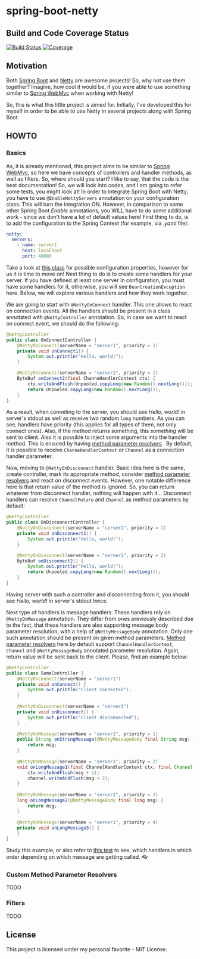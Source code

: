 # spring-boot-netty

## Build and Code Coverage Status
[![Build Status](https://travis-ci.org/kgusarov/spring-boot-netty.svg?branch=master)](https://travis-ci.org/kgusarov/spring-boot-netty)
[![Coverage](https://codecov.io/gh/kgusarov/spring-boot-netty/branch/master/graph/badge.svg)](https://codecov.io/gh/kgusarov/spring-boot-netty)

## Motivation
Both [Spring Boot](https://spring.io/projects/spring-boot) and [Netty](https://netty.io/) are 
awesome projects! So, why not use them together? Imagine, how cool it would be, if you were
able to use something similar to [Spring WebMvc](https://docs.spring.io/spring/docs/current/spring-framework-reference/web.html)
when working with Netty!

So, this is what this little project is aimed for. Initially, I've developed this for myself in order to be able
to use Netty in several projects along with Spring Boot. 

## HOWTO
### Basics
As, it is already mentioned, this project aims to be similar to [Spring WebMvc](https://docs.spring.io/spring/docs/current/spring-framework-reference/web.html),
so here we have concepts of controllers and handler methods, as well as filters. So, where should you start? I like to 
say, that the code is the best documentation! So, we will look into codes, and I am going to refer some tests, you might
look at! 
In order to integrate Spring Boot with Netty, you have to use `@EnableNettyServers` annotation on your configuration class.
This will turn the integration ON. However, in comparison to some other Spring Boot _Enable_ annotations, you 
WILL have to do some additional work - since we don't have a lot of default values here! First thing to do, is to add
the configuration to the Spring Context (for example, via _.yaml_ file):
```yaml
netty:
  servers:
    - name: server1
      host: localhost
      port: 40000
```   
Take a look at [this class](https://github.com/kgusarov/spring-boot-netty/blob/master/src/main/java/org/kgusarov/integration/spring/netty/configuration/SpringNettyConfigurationProperties.java)
for possible configuration properties, however for us it is time to move on! Next thing to do is to create some handlers
for your server. If you have defined at least one server in configuration, you must have some handlers for it, otherwise,
you will see `BeanCreationException` here. Below, we will explore various handlers and how they work together. 

We are going to start with `@NettyOnConnect` handler. This one allows to react on connection events. All the handlers
should be present in a class annotated with `@NettyController` annotation. So, in case we want to react on connect 
event, we should do the following:
```java
@NettyController
public class OnConnectController {   
    @NettyOnConnect(serverName = "server1", priority = 1)
    private void onConnect1() {
        System.out.println("Hello, world!");
    }

    @NettyOnConnect(serverName = "server1", priority = 2)
    ByteBuf onConnect2(final ChanneHandlerContext ctx) {
        ctx.writeAndFlush(Unpooled.copyLong(new Random().nextLong()));
        return Unpooled.copyLong(new Random().nextLong());
    }
}
``` 
As a result, when conneting to the server, you should see _Hello, world!_ in server's stdout as well as receive two random 
`long` numbers. As you can see, handlers have priority (this applies for all types of them, not only connect ones). Also, 
if the method returns something, this _something_ will be sent to client. Also it is possible to inject some arguments
into the handler method. This is ensured by having [method parameter resolvers](https://github.com/kgusarov/spring-boot-netty/blob/master/src/main/java/org/kgusarov/integration/spring/netty/support/resolvers/NettyOnConnectParameterResolver.java)
. By default, it is possible to receive `ChanneHandlerContext` or `Channel` as a connection handler parameter.

Now, moving to `@NettyOnDisconnect` handler. Basic idea here is the same, create controller, mark its appropriate method, 
consider [method parameter resolvers](https://github.com/kgusarov/spring-boot-netty/blob/master/src/main/java/org/kgusarov/integration/spring/netty/support/resolvers/NettyOnDisconnectParameterResolver.java)
and react on disconnect events. However, one notable difference here is that return value of the method is ignored. So, 
you can return whatever from disconnect handler, nothing will happen with it... Disconnect handlers can resolve
`ChannelFuture` and `Channel` as method parameters by default:
```java
@NettyController
public class OnDisconnectController {   
    @NettyOnDisconnect(serverName = "server1", priority = 1)
    private void onDisconnect1() {
        System.out.println("Hello, world!");
    }

    @NettyOnDisconnect(serverName = "server1", priority = 2)
    ByteBuf onDisconnect2() {
        System.out.println("Hello, world!");
        return Unpooled.copyLong(new Random().nextLong());
    }
}
```
Having server with such a controller and disconnecting from it, you should see _Hello, world!_ in server's stdout twice.

Next type of handlers is message handlers. These handlers rely on `@NettyOnMessage` annotation. They differ from ones 
previously described due to the fact, that these handlers are also supporting message body parameter resolution, with 
a help of `@NettyMessageBody` annotation. Only one such annotation should be present on given method parameters. 
[Method parameter resolvers](https://github.com/kgusarov/spring-boot-netty/blob/master/src/main/java/org/kgusarov/integration/spring/netty/support/resolvers/NettyOnMessageParameterResolver.java)
here by default support `ChannelHandlerContext`, `Channel` and `@NettyMessageBody` annotated parameter resolution.
Again, return value will be sent back to the client. Please, find an example below:
```java
@NettyController
public class SomeController {
    @NettyOnConnect(serverName = "server1")
    private void onConnect() {
        System.out.println("Client connected");
    }
    
    @NettyOnDisconnect(serverName = "server1")
    private void onDisconnect() {
        System.out.println("Client disconnected");
    }

    @NettyOnMessage(serverName = "server1", priority = 1)
    public String onStringMessage(@NettyMessageBody final String msg) {
        return msg;
    }
    
    @NettyOnMessage(serverName = "server1", priority = 2)
    void onLongMessage1(final ChannelHandlerContext ctx, final Channel channel, @NettyMessageBody final Long msg) {
        ctx.writeAndFlush(msg + 1);
        channel.writeAndFlush(msg + 2);
    }   
    
    @NettyOnMessage(serverName = "server1", priority = 3)
    long onLongMessage2(@NettyMessageBody final long msg) {
        return msg;
    } 

    @NettyOnMessage(serverName = "server1", priority = 4)
    private void onLongMessage3() {
    }    
}
```
Study this example, or also refer to [this test](https://github.com/kgusarov/spring-boot-netty/tree/master/src/integration-test/java/org/kgusarov/integration/spring/netty/onmessage)
to see, which handlers in which order depending on which message are getting called. :eyeglasses:

### Custom Method Parameter Resolvers
TODO
### Filters
TODO

## License
This project is licensed under my personal favorite - MIT License. 
 